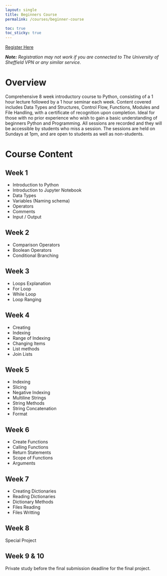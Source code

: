 ```yaml
---
layout: single
title: Beginners Course
permalink: /courses/beginner-course

toc: true
toc_sticky: true
---
```


<a href="https://www.powr.io/form-builder/i/27626710#page" class="btn btn--info">Register Here</a>

***Note:** Registration may not work if you are connected to The University of Sheffield VPN or any similar service.*

# Overview

Comprehensive 8 week introductory course to Python, consisting of a 1 hour lecture followed by a 1 hour seminar each week. Content covered includes Data Types and Structures, Control Flow, Functions, Modules and File Handling, with a certificate of recognition upon completion. Ideal for those with no prior experience who wish to gain a basic understanding of beginners Python and Programming. All sessions are recorded and they will be accessible by students who miss a session. The sessions are held on Sundays at 1pm, and are open to students as well as non-students.

# Course Content

## Week 1
- Introduction to Python
- Introduction to Jupyter Notebook
- Data Types
- Variables (Naming schema)
- Operators
- Comments
- Input / Output

## Week 2
- Comparison Operators
- Boolean Operators
- Conditional Branching

## Week 3
- Loops Explanation
- For Loop
- While Loop
- Loop Ranging

## Week 4
- Creating
- Indexing
- Range of Indexing
- Changing Items
- List methods
- Join Lists

## Week 5
- Indexing
- Slicing
- Negative Indexing
- Multiline Strings
- String Methods
- String Concatenation
- Format

## Week 6
- Create Functions
- Calling Functions
- Return Statements
- Scope of Functions
- Arguments

## Week 7
- Creating Dictionaries
- Reading Dictionaries
- Dictionary Methods
- Files Reading
- Files Writting

## Week 8
Special Project

## Week 9 & 10
Private study before the final submission deadline for the final project.